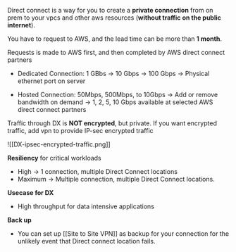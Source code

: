 
Direct connect is a way for you to create a **private connection** from on prem to your vpcs and other aws resources (**without traffic on the public internet**).

You have to request to AWS, and the lead time can be more than **1 month**.

Requests is made to AWS first, and then completed by AWS direct connect partners

- Dedicated Connection: 1 GBbs -> 10 Gbps -> 100 Gbps
	-> Physical ethernet port on server

- Hosted Connection: 50Mbps, 500Mbps, to 10Gbps
	-> Add or remove bandwidth on demand
	-> 1, 2, 5, 10 Gbps available at selected AWS direct connect partners

Traffic through DX is **NOT encrypted**, but private. If you want encrypted traffic, add vpn to provide IP-sec encrypted traffic

![[DX-ipsec-encrypted-traffic.png]]

**Resiliency** for critical workloads

- High -> 1 connection, multiple Direct Connect locations
- Maximum -> Multiple connection, multiple Direct Connect locations.

**Usecase for DX**
- High throughput for data intensive applications

**Back up**
- You can set up [[Site to Site VPN]] as backup for your connection for the unlikely event that Direct connect location fails.